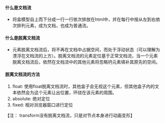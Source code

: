 #### 什么是文档流

* 将盒模型自上而下分成一行一行依次排放在html中，并在每行中按从左到右依次排列元素，成为文档，也成为普通流。

#### 什么是脱离文档流

* 元素脱离文档流后，将不再在文档中占据空间，而处于浮动状态（可以理解为漂浮在文档流的上方）。脱离文档流的元素定位基于正常文档流，当一个元素脱离文档流后，依然在文档流中的其他元素将忽略钙元素填补其原先的空间。



#### 脱离文档流的方法

1. float: 使用float脱离文档流时，其他盒子会无视这个元素，但其他盒子内的文本依然会为这个元素让出位置，环绕在该元素的周围。
2. absolute: 绝对定位
3. fixed: 相对浏览器窗口进行定位

【注： transform没有脱离文档流，只是对节点本身进行动画变形】

